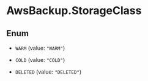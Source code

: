 # AwsBackup.StorageClass

## Enum


* `WARM` (value: `"WARM"`)

* `COLD` (value: `"COLD"`)

* `DELETED` (value: `"DELETED"`)


